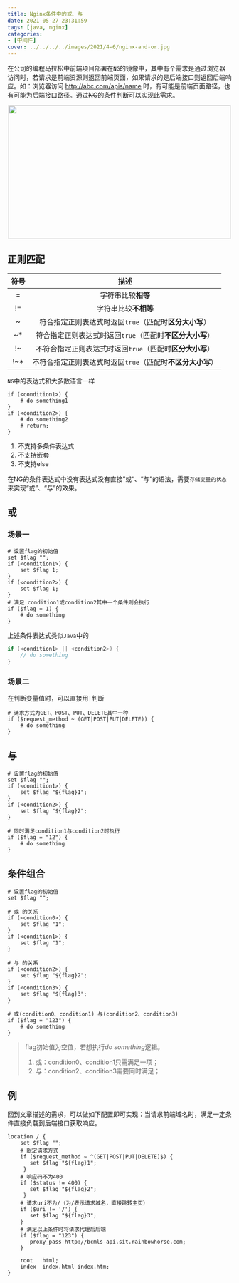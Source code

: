```yaml
---
title: Nginx条件中的或、与
date: 2021-05-27 23:31:59
tags: [java, nginx]
categories: 
- [中间件]
cover: ../../../../images/2021/4-6/nginx-and-or.jpg
---
```


在公司的编程马拉松中前端项目部署在`NG`的镜像中，其中有个需求是通过浏览器访问时，若请求是前端资源则返回前端页面，如果请求的是后端接口则返回后端响应。如：浏览器访问  http://abc.com/apis/name 时，有可能是前端页面路径，也有可能为后端接口路径。通过~~NG~~的条件判断可以实现此需求。<div align=center><img width="500" height="300" src="../../../../images/2021/4-6/nginx-and-or.jpg" algin="center"/></div><!-- more -->

## 正则匹配

| 符号 |                            描述                            |
| :--: | :--------------------------------------------------------: |
|  =   |                     字符串比较**相等**                     |
|  !=  |                    字符串比较**不相等**                    |
|  ~   |   符合指定正则表达式时返回`true`（匹配时**区分大小写**）   |
|  ~*  |  符合指定正则表达式时返回`true`（匹配时**不区分大小写**）  |
|  !~  |  不符合指定正则表达式时返回`true`（匹配时**区分大小写**）  |
| !~*  | 不符合指定正则表达式时返回`true`（匹配时**不区分大小写**） |



`NG`中的表达式和大多数语言一样

```nginx
if (<condition1>) {
    # do something1
} 
if (<condition2>) {
    # do something2
    # return;
} 
```

1. 不支持多条件表达式
2. 不支持嵌套
3. 不支持else

在NG的条件表达式中没有表达式没有直接”或“、“与”的语法，需要`存储变量的状态`来实现“或”、“与”的效果。

## 或

### 场景一

```nginx
# 设置flag的初始值
set $flag "";
if (<condition1>) {
    set $flag 1;
}
if (<condition2>) {
    set $flag 1;
}
# 满足 condition1或condition2其中一个条件则会执行
if ($flag = 1) {
    # do something
}
```

上述条件表达式类似`Java`中的

```java
if (<condition1> || <condition2>) {
	// do something
}
```

### 场景二

在判断变量值时，可以直接用`|`判断

```nginx
# 请求方式为GET、POST、PUT、DELETE其中一种
if ($request_method ~ (GET|POST|PUT|DELETE)) {
    # do something
}
```

## 与

```nginx
# 设置flag的初始值
set $flag "";
if (<condition1>) {
    set $flag "${flag}1";
}
if (<condition2>) {
    set $flag "${flag}2";
}

# 同时满足condition1与condition2时执行
if ($flag = "12") {
    # do something
}
```

## 条件组合

```nginx
# 设置flag的初始值
set $flag "";

# 或 的关系
if (<condition0>) {
    set $flag "1";
}
if (<condition1>) {
    set $flag "1";
}

# 与 的关系
if (<condition2>) {
    set $flag "${flag}2";
}
if (<condition3>) {
    set $flag "${flag}3";
}

# 或(condition0、condition1) 与(condition2、condition3)
if ($flag = "123") {
    # do something
}
```

> flag初始值为空值，若想执行*do something*逻辑。
>
> 1. 或：condition0、condition1只需满足一项；
> 2. 与：condition2、condition3需要同时满足；

## 例

回到文章描述的需求，可以做如下配置即可实现：当请求前端域名时，满足一定条件直接负载到后端接口获取响应。

```nginx
location / {
    set $flag "";
    # 限定请求方式
    if ($request_method ~ ^(GET|POST|PUT|DELETE)$) {
       set $flag "${flag}1";
     }
    # 响应码不为400
    if ($status != 400) {
       set $flag "${flag}2";
     }
    # 请求uri不为/（为/表示请求域名，直接跳转主页）
    if ($uri != '/') {
       set $flag "${flag}3";
    }
    # 满足以上条件时将请求代理后后端
    if ($flag = "123") {
       proxy_pass http://bcmls-api.sit.rainbowhorse.com;
    }

    root   html;
    index  index.html index.htm;
}
```
